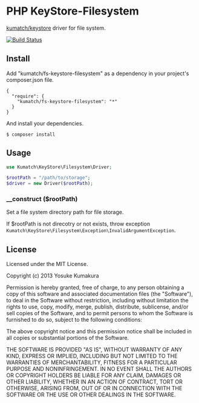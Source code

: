 PHP KeyStore-Filesystem
===========

[kumatch/keystore](https://github.com/kumatch/php-keystore) driver for file system.

[![Build Status](https://travis-ci.org/kumatch/php-keystore-filesystem.png?branch=master)](https://travis-ci.org/kumatch/php-keystore-filesystem)


Install
-----

Add "kumatch/fs-keystore-filesystem" as a dependency in your project's composer.json file.


    {
      "require": {
        "kumatch/fs-keystore-filesystem": "*"
      }
    }

And install your dependencies.

    $ composer install



Usage
-----

```php
use Kumatch\KeyStore\Filesystem\Driver;

$rootPath = "/path/to/storage";
$driver = new Driver($rootPath);
```

### __construct ($rootPath)

Set a file system directory path for file storage.

If $rootPath is not direcotry or not exists, throw exception `Kumatch\KeyStore\Filesystem\Exception\InvalidArgumentException`.



License
--------

Licensed under the MIT License.

Copyright (c) 2013 Yosuke Kumakura

Permission is hereby granted, free of charge, to any person
obtaining a copy of this software and associated documentation
files (the "Software"), to deal in the Software without
restriction, including without limitation the rights to use,
copy, modify, merge, publish, distribute, sublicense, and/or sell
copies of the Software, and to permit persons to whom the
Software is furnished to do so, subject to the following
conditions:

The above copyright notice and this permission notice shall be
included in all copies or substantial portions of the Software.

THE SOFTWARE IS PROVIDED "AS IS", WITHOUT WARRANTY OF ANY KIND,
EXPRESS OR IMPLIED, INCLUDING BUT NOT LIMITED TO THE WARRANTIES
OF MERCHANTABILITY, FITNESS FOR A PARTICULAR PURPOSE AND
NONINFRINGEMENT. IN NO EVENT SHALL THE AUTHORS OR COPYRIGHT
HOLDERS BE LIABLE FOR ANY CLAIM, DAMAGES OR OTHER LIABILITY,
WHETHER IN AN ACTION OF CONTRACT, TORT OR OTHERWISE, ARISING
FROM, OUT OF OR IN CONNECTION WITH THE SOFTWARE OR THE USE OR
OTHER DEALINGS IN THE SOFTWARE.
